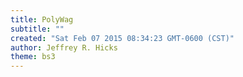```yaml
---
title: PolyWag
subtitle: ""
created: "Sat Feb 07 2015 08:34:23 GMT-0600 (CST)"
author: Jeffrey R. Hicks
theme: bs3
---
```

